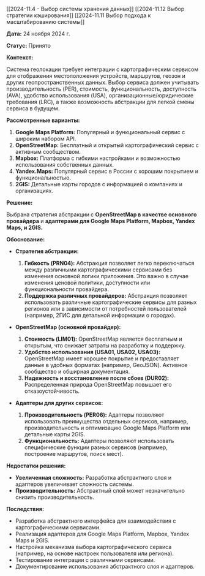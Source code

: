 [[2024-11.4 - Выбор системы хранения данных]]
[[2024-11.12 Выбор стратегии кэширования]]
[[2024-11.11 Выбор подхода к масштабированию системы]]

**Дата:** 24 ноября 2024 г.

**Статус:** Принято

**Контекст:**

Система геолокации требует интеграции с картографическим сервисом для отображения местоположения устройств, маршрутов, геозон и других геопространственных данных. Выбор сервиса должен учитывать производительность (PER), стоимость, функциональность, доступность (AVA), удобство использования (USA),  организационные/юридические требования (LRC), а также возможность абстракции для легкой смены сервиса в будущем.

**Рассмотренные варианты:**

1. **Google Maps Platform:**  Популярный и функциональный сервис с широким набором API.
2. **OpenStreetMap:**  Бесплатный и открытый картографический сервис с активным сообществом.
3. **Mapbox:**  Платформа с гибкими настройками и возможностью использования собственных данных.
4. **Yandex.Maps:** Популярный сервис в России с хорошим покрытием и функциональностью.
5. **2GIS:**  Детальные карты городов с информацией о компаниях и организациях.

**Решение:**

Выбрана стратегия абстракции с **OpenStreetMap в качестве основного провайдера** и **адаптерами для Google Maps Platform, Mapbox, Yandex Maps, и 2GIS.**

**Обоснование:**

*   **Стратегия абстракции:**
    1. **Гибкость (PRN04):**  Абстракция позволяет легко переключаться между различными картографическими сервисами без изменения основной логики приложения. Это важно в случае изменения ценовой политики, доступности или функциональности провайдера.
    2. **Поддержка различных провайдеров:** Абстракция позволяет использовать различные картографические сервисы для разных регионов или в зависимости от потребностей пользователей (например, 2ГИС для детальной информации о городах).

*   **OpenStreetMap (основной провайдер):**

    1. **Стоимость (LIM01):** OpenStreetMap является бесплатным и открытым, что снижает затраты на разработку и поддержку.
    2. **Удобство использования (USA01, USA02, USA03):**  OpenStreetMap имеет хорошее покрытие и предоставляет данные в удобных форматах (например, GeoJSON). Активное сообщество и обширная документация.
    3. **Надежность и восстановление после сбоев (DUR02):**  Распределенная природа OpenStreetMap повышает его отказоустойчивость.

*   **Адаптеры для других сервисов:**
    1. **Производительность (PER06):** Адаптеры позволяют использовать преимущества отдельных сервисов, например, производительность и оптимизацию Google Maps Platform или детальные карты 2GIS.
    2. **Функциональность:** Адаптеры позволяют использовать специфические функции разных сервисов (например, построение маршрутов, поиск мест).

**Недостатки решения:**

*   **Увеличенная сложность:** Разработка абстрактного слоя и адаптеров увеличивает сложность системы.
*   **Производительность:** Абстрактный слой может незначительно снизить производительность.

**Последствия:**

*   Разработка абстрактного интерфейса для взаимодействия с картографическими сервисами.
*   Реализация адаптеров для Google Maps Platform, Mapbox, Yandex Maps и 2GIS.
*   Настройка механизма выбора картографического сервиса (например, на основе настроек пользователя или региона).
*   Тестирование интеграции с различными сервисами.
*   Документирование использования абстрактного слоя и адаптеров.